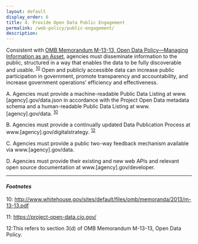 ```yaml
---
layout: default
display_order: 6
title: 4. Provide Open Data Public Engagement
permalink: /web-policy/public-engagement/
description:
---
```


Consistent with [OMB Memorandum M-13-13, Open Data Policy—Managing Information as an Asset](https://www.whitehouse.gov/sites/default/files/omb/memoranda/2013/m-13-13.pdf), agencies must disseminate information to the public, structured in a way that enables the data to be fully discoverable and usable. <sup>[10](#myfootnote10)</sup>  Open and publicly accessible data can increase public participation in government, promote transparency and accountability, and increase government operations’ efficiency and effectiveness.

A.	Agencies must provide a machine-readable Public Data Listing at www.[agency].gov/data.json in accordance with the Project Open Data metadata schema and a human-readable Public Data Listing at www.[agency].gov/data. <sup>[10](#myfootnote11)</sup>

B.	Agencies must provide a continually updated Data Publication Process at www.[agency].gov/digitalstrategy. <sup>[12](#myfootnote10)</sup>

C.	Agencies must provide a public two-way feedback mechanism available via www.[agency].gov/data.

D.	Agencies must provide their existing and new web APIs and relevant open source documentation at www.[agency].gov/developer. 

***
#### *Footnotes*
<a name="myfootnote1">10</a>: http://www.whitehouse.gov/sites/default/files/omb/memoranda/2013/m-13-13.pdf

<a name="myfootnote1">11</a>: https://project-open-data.cio.gov/

<a name="myfootnote1">12</a>:This refers to section 3(d) of OMB Memorandum M-13-13, Open Data Policy.
